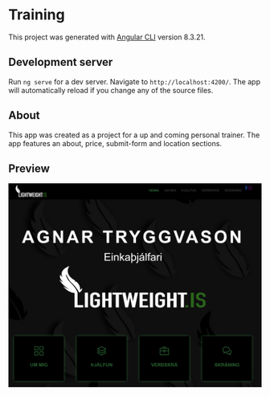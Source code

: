 # Training

This project was generated with [Angular CLI](https://github.com/angular/angular-cli) version 8.3.21.

## Development server

Run `ng serve` for a dev server. Navigate to `http://localhost:4200/`. The app will automatically reload if you change any of the source files.

## About

This app was created as a project for a up and coming personal trainer. The app features an about, price, submit-form and location sections.

## Preview
![Image description](src/assets/img/demo.PNG)
